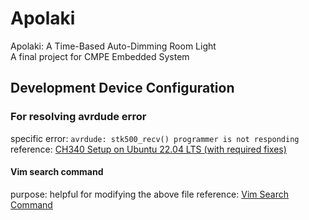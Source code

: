 # Apolaki
Apolaki: A Time-Based Auto-Dimming Room Light  
A final project for CMPE Embedded System


## Development Device Configuration

### For resolving avrdude error

specific error: `avrdude: stk500_recv() programmer is not responding`
reference: [CH340 Setup on Ubuntu 22.04 LTS (with required fixes)](https://gist.github.com/mathieu-b/edcefc2dd4f77c737b2d836dbb8625bb)

#### Vim search command

purpose: helpful for modifying the above file
reference: [Vim Search Command](https://linuxize.com/post/vim-search/)
